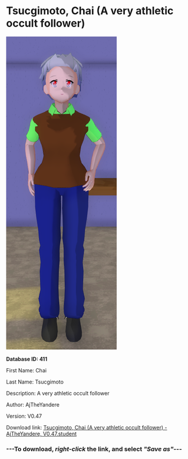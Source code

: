 # Tsucgimoto, Chai (A very athletic occult follower)

<img src="https://raw.githubusercontent.com/Arbiter1223/Daigaku-Gurashi-Custom-Students/master/Students/Files/Tsucgimoto%2C%20Chai%20(A%20very%20athletic%20occult%20follower).png" title="Tsucgimoto, Chai (A very athletic occult follower) - AjTheYandere, V0.47">

**Database ID: 411**

First Name: Chai

Last Name: Tsucgimoto

Description: A very athletic occult follower

Author: AjTheYandere

Version: V0.47

Download link: <a href="https://raw.githubusercontent.com/Arbiter1223/Daigaku-Gurashi-Custom-Students/master/Students/Files/Tsucgimoto%2C%20Chai%20(A%20very%20athletic%20occult%20follower)%20-%20AjTheYandere%2C%20V0.47.student">Tsucgimoto, Chai (A very athletic occult follower) - AjTheYandere, V0.47.student</a>

### ---**To download, _right-click_ the link, and select _"Save as"_**---
